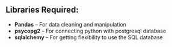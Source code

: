   <h2>Libraries Required:</h2>
    <ul>
        <li><strong>Pandas</strong> – For data cleaning and manipulation</li>
        <li><strong>psycopg2</strong> – For connecting python with postgresql database</li>
        <li><strong>sqlalchemy</strong> – For getting flexibility to use the SQL database</li>
